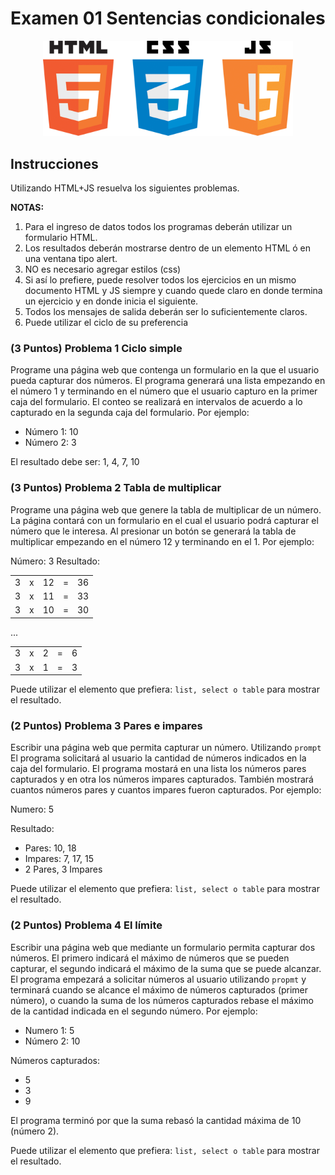 # Examen 01 Sentencias condicionales

<center>
<img src="img/js.png" width="400" title="CSS3">
</center>

## Instrucciones

Utilizando HTML+JS resuelva los siguientes problemas.

**NOTAS:**

1. Para el ingreso de datos todos los programas deberán utilizar un formulario HTML.
2. Los resultados deberán mostrarse dentro de un elemento HTML ó en una ventana tipo alert.
3. NO es necesario agregar estilos (css)
4. Si así lo prefiere, puede resolver todos los ejercicios en un mismo documento HTML y JS siempre y cuando quede claro en donde termina un ejercicio y en donde inicia el siguiente.
5. Todos los mensajes de salida deberán ser lo suficientemente claros.
6. Puede utilizar el ciclo de su preferencia

### (3 Puntos) Problema 1 Ciclo simple

Programe una página web que contenga un formulario en la que el usuario pueda capturar dos números. El programa generará una lista empezando en el número 1 y terminando en el número que el usuario capturo en la primer caja del formulario. El conteo se realizará en intervalos de acuerdo a lo capturado en la segunda caja del formulario. Por ejemplo:

- Número 1: 10
- Número 2: 3

El resultado debe ser:
1, 4, 7, 10

### (3 Puntos) Problema 2 Tabla de multiplicar

Programe una página web que genere la tabla de multiplicar de un número. La página contará con un formulario en el cual el usuario podrá capturar el número que le interesa. Al presionar un botón se generará la tabla de multiplicar empezando en el número 12 y terminando en el 1. Por ejemplo:

Número: 3
Resultado:

|     |     |     |     |     |
| --- | :-: | --: | --: | --: |
| 3   |  x  |  12 |   = |  36 |
| 3   |  x  |  11 |   = |  33 |
| 3   |  x  |  10 |   = |  30 |

...

|     |     |     |     |     |
| --- | :-: | --: | --: | --: |
| 3   |  x  |   2 |   = |   6 |
| 3   |  x  |   1 |   = |   3 |

Puede utilizar el elemento que prefiera: `list, select o table` para mostrar el resultado.

### (2 Puntos) Problema 3 Pares e impares

Escribir una página web que permita capturar un número. Utilizando `prompt` El programa solicitará al usuario la cantidad de números indicados en la caja del formulario. El programa mostará en una lista los números pares capturados y en otra los números impares capturados. También mostrará cuantos números pares y cuantos impares fueron capturados. Por ejemplo:

Numero: 5

Resultado:

- Pares: 10, 18
- Impares: 7, 17, 15
- 2 Pares, 3 Impares

Puede utilizar el elemento que prefiera: `list, select o table` para mostrar el resultado.

### (2 Puntos) Problema 4 El límite

Escribir una página web que mediante un formulario permita capturar dos números. El primero indicará el máximo de números que se pueden capturar, el segundo indicará el máximo de la suma que se puede alcanzar. El programa empezará a solicitar números al usuario utilizando `propmt` y terminará cuando se alcance el máximo de números capturados (primer número), o cuando la suma de los números capturados rebase el máximo de la cantidad indicada en el segundo número. Por ejemplo:

- Numero 1: 5
- Número 2: 10

Números capturados:

- 5
- 3
- 9

El programa terminó por que la suma rebasó la cantidad máxima de 10 (número 2).

Puede utilizar el elemento que prefiera: `list, select o table` para mostrar el resultado.
